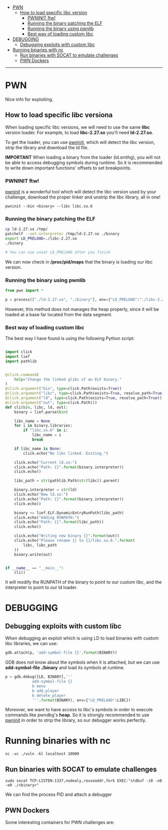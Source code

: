
- [PWN](#pwn)
  * [How to load specific libc version](#how-to-load-specific-libc-version)
    + [PWNINIT ftw!](#pwninit-ftw-)
    + [Running the binary patching the ELF](#running-the-binary-patching-the-elf)
    + [Running the binary using pwnlib](#running-the-binary-using-pwnlib)
    + [Best way of loading custom libc](#best-way-of-loading-custom-libc)
- [DEBUGGING](#debugging)
  * [Debugging exploits with custom libc](#debugging-exploits-with-custom-libc)
- [Running binaries with nc](#running-binaries-with-nc)
  * [Run binaries with SOCAT to emulate challenges](#run-binaries-with-socat-to-emulate-challenges)
  * [PWN Dockers](#pwn-dockers)

---
# PWN

Nice info for exploiting.

## How to load specific libc versiona
When loading specific libc versions, we will need to use the same **libc** version loader. For example, to load **libc-2.27.so** you'll need **ld-2.27.so**.

To get the loader, you can use [pwninit](https://github.com/io12/pwninit), which will detect the libc version, strip the library and download the ld file.

**IMPORTANT** 
When loading a binary from the loader (ld.smthg), you will not be able to access debugging symbols during runtime. So it is recommended to write down important functions' offsets to set breakpoints.

### PWNINIT ftw!
[pwninit](https://github.com/io12/pwninit) is a wonderful tool which will detect the libc version used by your challenge, download the proper linker and unstrip the libc library, all in one!

```
pwninit --bin <binary> --libc libc.so.6
```

### Running the binary patching the ELF
```bash
cp ld-2.27.so /tmp/
patchelf --set-interpreter /tmp/ld-2.27.so ./binary
export LD_PRELOAD=./libc-2.27.so
./binary

# You can use unset LD_PRELOAD after you finish
```
We can now check in __/proc/pid/maps__ that the binary is loading our libc version.

### Running the binary using pwnlib
```python
from pwn import *

p = process(["./ld-2.27.so", "./binary"], env={"LD_PRELOAD":"./libc-2.27.so"})
```

However, this method does not manages the heap properly, since it will be loaded at a base far located from the data segment.

### Best way of loading custom libc

The best way I have found is using the following Python script:

```python

import click
import lief
import pathlib


@click.command(
    help="Change the linked glibc of an ELF binary."
)
@click.argument("bin", type=click.Path(exists=True))
@click.argument("libc", type=click.Path(exists=True, resolve_path=True))
@click.argument("ld", type=click.Path(exists=True, resolve_path=True))
@click.argument("out", type=click.Path())
def cli(bin, libc, ld, out):
    binary = lief.parse(bin)

    libc_name = None
    for i in binary.libraries:
        if "libc.so.6" in i:
            libc_name = i
            break

    if libc_name is None:
        click.echo("No libc linked. Exiting.")

    click.echo("Current ld.so:")
    click.echo("Path: {}".format(binary.interpreter))
    click.echo()

    libc_path = str(pathlib.Path(str(libc)).parent)

    binary.interpreter = str(ld)
    click.echo("New ld.so:")
    click.echo("Path: {}".format(binary.interpreter))
    click.echo()

    binary += lief.ELF.DynamicEntryRunPath(libc_path)
    click.echo("Adding RUNPATH:")
    click.echo("Path: {}".format(libc_path))
    click.echo()

    click.echo("Writing new binary {}".format(out))
    click.echo("Please rename {} to {}/libc.so.6.".format(
        libc, libc_path
    ))
    binary.write(out)


if __name__ == "__main__":
    cli()
```

It will modify the RUNPATH of the binary to point to our custom libc, and the interpreter to point to our ld loader.

# DEBUGGING


## Debugging exploits with custom libc

When debugging an exploit which is using LD to load binaries with custom libc libraries, we can use:

```python
gdb.attach(p, 'add-symbol-file {}'.format(BINARY))
```

GDB does not know about the symbols when it is attached, but we can use **add-symbol-file ./binary** and load its symbols at runtime.

```python
p = gdb.debug([LD, BINARY],'''
			add-symbol-file {}
			b menu
			b add_player
			b delete_player
			'''.format(BINARY), env={"LD_PRELOAD":LIBC})
```

Moreover, we want to have access to libc's symbols in order to execute commands like pwndbg's **heap**. So it is strongly recommended to use [pwninit](https://github.com/io12/pwninit) in order to strip the library, so our debugger works perfectly.

# Running binaries with nc

```
nc -vc ./vuln -kl localhost 10000
```





## Run binaries with SOCAT to emulate challenges
```
sudo socat TCP-LISTEN:1337,nodealy,reuseaddr,fork EXEC:"stdbuf -i0 -o0 -e0 ./<binary>"
```
We can find the process PID and attach a debugger

## PWN Dockers
Some interesting containers for PWN challenges are:

[pwndocker]: https://github.com/skysider/pwndocker
[pwn-ubuntu]: https://github.com/stavhaygn/pwn-ubuntu